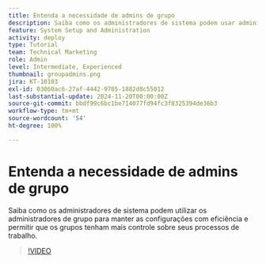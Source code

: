 ```yaml
---
title: Entenda a necessidade de admins de grupo
description: Saiba como os administradores de sistema podem usar administradores de grupo para ajudar a manter as configurações do [!DNL Workfront] e, ao mesmo tempo, conceder aos grupos mais controle sobre o trabalho.
feature: System Setup and Administration
activity: deploy
type: Tutorial
team: Technical Marketing
role: Admin
level: Intermediate, Experienced
thumbnail: groupadmins.png
jira: KT-10103
exl-id: 03060ac6-27af-4442-9705-1882d8c55012
last-substantial-update: 2024-11-20T00:00:00Z
source-git-commit: bbdf99c6bc1be714077fd94fc3f8325394de36b3
workflow-type: tm+mt
source-wordcount: '54'
ht-degree: 100%

---
```


# Entenda a necessidade de admins de grupo

Saiba como os administradores de sistema podem utilizar os administradores de grupo para manter as configurações com eficiência e permitir que os grupos tenham mais controle sobre seus processos de trabalho.

>[!VIDEO](https://video.tv.adobe.com/v/3439328/?quality=12&learn=on&enablevpops=1&captions=por_br)


